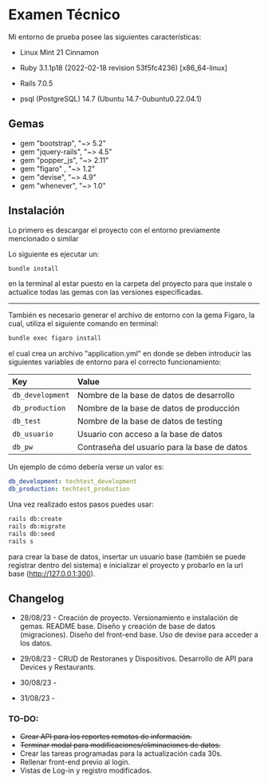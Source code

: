 # Examen Técnico

Mi entorno de prueba posee las siguientes características:

* Linux Mint 21 Cinnamon

* Ruby 3.1.1p18 (2022-02-18 revision 53f5fc4236) [x86_64-linux]

* Rails 7.0.5

* psql (PostgreSQL) 14.7 (Ubuntu 14.7-0ubuntu0.22.04.1)

## Gemas

* gem "bootstrap", "~> 5.2"
* gem "jquery-rails", "~> 4.5"
* gem "popper_js", "~> 2.11"
* gem "figaro" , "~> 1.2"
* gem "devise", "~> 4.9"
* gem "whenever", "~> 1.0"


## Instalación

Lo primero es descargar el proyecto con el entorno previamente mencionado o similar

Lo siguiente es ejecutar un:

```bash
bundle install
```

en la terminal al estar puesto en la carpeta del proyecto para que instale o actualice todas las gemas con las versiones especificadas.

--------------------------------------------------------------------------------

También es necesario generar el archivo de entorno con la gema Figaro, la cual, utiliza el siguiente comando en terminal:

```bash
bundle exec figaro install
```

el cual crea un archivo "application.yml" en donde se deben introducir las siguientes variables de entorno para el correcto funcionamiento:

| Key                    | Value                                                |
| :--------------------- | :--------------------------------------------------- |
| `db_development`       | Nombre de la base de datos de desarrollo             |
| `db_production`        | Nombre de la base de datos de producción             |
| `db_test`              | Nombre de la base de datos de testing                |
| `db_usuario`           | Usuario con acceso a la base de datos                |
| `db_pw`                | Contraseña del usuario para la base de datos         |


Un ejemplo de cómo debería verse un valor es:

```yml
db_development: techtest_development
db_production: techtest_production
```

Una vez realizado estos pasos puedes usar:

```bash
rails db:create
rails db:migrate
rails db:seed
rails s
```

para crear la base de datos, insertar un usuario base (también se puede registrar dentro del sistema) e inicializar el proyecto y probarlo en la url base (http://127.0.0.1:300).


## Changelog

* 28/08/23 - Creación de proyecto. Versionamiento e instalación de gemas. README base. Diseño y creación de base de datos (migraciones). Diseño del front-end base. Uso de devise para acceder a los datos.

* 29/08/23 - CRUD de Restoranes y Dispositivos. Desarrollo de API para Devices y Restaurants.

* 30/08/23 - 

* 31/08/23 - 

### TO-DO:

* ~~Crear API para los reportes remotos de información.~~
* ~~Terminar modal para modificaciones/eliminaciones de datos.~~
* Crear las tareas programadas para la actualización cada 30s.
* Rellenar front-end previo al login.
* Vistas de Log-in y registro modificados.